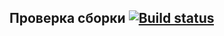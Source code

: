 ## Проверка сборки [![Build status](https://ci.appveyor.com/api/projects/status/hm3xq1lt632dfyp5?svg=true)](https://ci.appveyor.com/project/usoltsevjr/postmanecho)